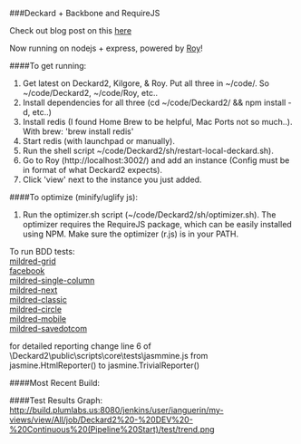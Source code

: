###Deckard + Backbone and RequireJS

Check out blog post on this [here](http://plumlabs.us:81/blogs/show/19 "http://plumlabs.us:81/blogs/show/19")

Now running on nodejs + express, powered by [Roy](https://github.com/Valassis-Digital-Media/Roy "https://github.com/Valassis-Digital-Media/Roy")!

####To get running:
1. Get latest on Deckard2, Kilgore, & Roy. Put all three in ~/code/. So ~/code/Deckard2, ~/code/Roy, etc..
2. Install dependencies for all three (cd ~/code/Deckard2/ && npm install -d, etc..)
3. Install redis (I found Home Brew to be helpful, Mac Ports not so much..). With brew: 'brew install redis'
4. Start redis (with launchpad or manually).
5. Run the shell script ~/code/Deckard2/sh/restart-local-deckard.sh).
6. Go to Roy (http://localhost:3002/) and add an instance (Config must be in format of what Deckard2 expects).
7. Click 'view' next to the instance you just added.

####To optimize (minify/uglify js):
1. Run the optimizer.sh script (~/code/Deckard2/sh/optimizer.sh). The optimizer requires the RequireJS package, which can be easily installed using NPM. Make sure the optimizer (r.js) is in your PATH.

To run BDD tests:  
[mildred-grid](http://localhost:3000/scripts/apps/mildred-grid/tests/specRunner.html "http://localhost:3000/scripts/apps/mildred-grid/tests/specRunner.html")  
[facebook](http://localhost:3000/scripts/apps/facebook/tests/specRunner.html "http://localhost:3000/scripts/apps/facebook/tests/specRunner.html")  
[mildred-single-column](http://localhost:3000/scripts/apps/mildred-single-column/tests/specRunner.html "http://localhost:3000/scripts/apps/mildred-single-column/tests/specRunner.html")  
[mildred-next](http://localhost:3000/scripts/apps/mildred-next/tests/specRunner.html "http://localhost:3000/scripts/apps/mildred-next/tests/specRunner.html")  
[mildred-classic](http://localhost:3000/scripts/apps/mildred-classic/tests/specRunner.html "http://localhost:3000/scripts/apps/mildred-classic/tests/specRunner.html")  
[mildred-circle](http://localhost:3000/scripts/apps/mildred-circle/tests/specRunner.html "http://localhost:3000/scripts/apps/mildred-circle/tests/specRunner.html")  
[mildred-mobile](http://localhost:3000/scripts/apps/mildred-mobile/tests/specRunner.html "http://localhost:3000/scripts/apps/mildred-mobile/tests/specRunner.html")  
[mildred-savedotcom](http://localhost:3000/scripts/apps/mildred-savedotcom/tests/specRunner.html "http://localhost:3000/scripts/apps/mildred-savedotcom/tests/specRunner.html")

for detailed reporting change line 6 of \Deckard2\public\scripts\core\tests\jasmmine.js from jasmine.HtmlReporter() to jasmine.TrivialReporter()

####Most Recent Build:

####Test Results Graph:
http://build.plumlabs.us:8080/jenkins/user/ianguerin/my-views/view/All/job/Deckard2%20-%20DEV%20-%20Continuous%20(Pipeline%20Start)/test/trend.png



